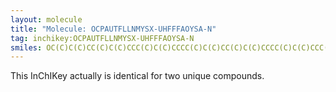 ```yaml
---
layout: molecule
title: "Molecule: OCPAUTFLLNMYSX-UHFFFAOYSA-N"
tag: inchikey:OCPAUTFLLNMYSX-UHFFFAOYSA-N
smiles: OC(C)C(C)CC(C)C(C)CCC(C)C(C)CCCC(C)C(C)CC(C)C(C)CCCC(C)C(C)CCC(C)C(C)CC(C)CCCCCCC.O=C(C)CC(C)C(C)CCC(C)CCC(C)C(C)C(C)C(C)C(C)C(C)C(C)C(C)CC(C)C(C)C(C)CC(C)C(C)C(C)CCCCC(C)C(C)CC(C)C(C)C
---
```


This InChIKey actually is identical for two unique compounds.
